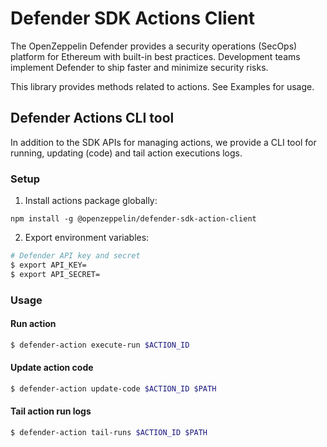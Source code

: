 # Defender SDK Actions Client

The OpenZeppelin Defender provides a security operations (SecOps) platform for Ethereum with built-in best practices. Development teams implement Defender to ship faster and minimize security risks.

This library provides methods related to actions. See Examples for usage.

## Defender Actions CLI tool

In addition to the SDK APIs for managing actions, we provide a CLI tool for running, updating (code) and tail action executions logs.

### Setup

1. Install actions package globally:

`npm install -g @openzeppelin/defender-sdk-action-client`

2. Export environment variables:

```sh
# Defender API key and secret
$ export API_KEY=
$ export API_SECRET=
```

### Usage

#### Run action

```sh
$ defender-action execute-run $ACTION_ID
```

#### Update action code

```sh
$ defender-action update-code $ACTION_ID $PATH
```

#### Tail action run logs

```sh
$ defender-action tail-runs $ACTION_ID $PATH
```
